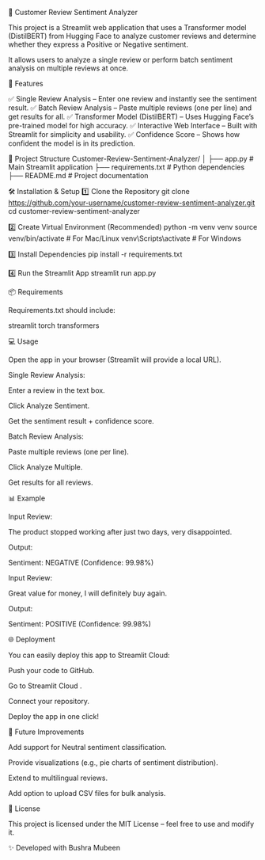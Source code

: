 
📝 Customer Review Sentiment Analyzer

This project is a Streamlit web application that uses a Transformer model (DistilBERT) from Hugging Face to analyze customer reviews and determine whether they express a Positive or Negative sentiment.

It allows users to analyze a single review or perform batch sentiment analysis on multiple reviews at once.

🚀 Features

✅ Single Review Analysis – Enter one review and instantly see the sentiment result.
✅ Batch Review Analysis – Paste multiple reviews (one per line) and get results for all.
✅ Transformer Model (DistilBERT) – Uses Hugging Face’s pre-trained model for high accuracy.
✅ Interactive Web Interface – Built with Streamlit for simplicity and usability.
✅ Confidence Score – Shows how confident the model is in its prediction.

📂 Project Structure
Customer-Review-Sentiment-Analyzer/
│
├── app.py                 # Main Streamlit application
├── requirements.txt       # Python dependencies
├── README.md              # Project documentation

🛠️ Installation & Setup
1️⃣ Clone the Repository
git clone https://github.com/your-username/customer-review-sentiment-analyzer.git
cd customer-review-sentiment-analyzer

2️⃣ Create Virtual Environment (Recommended)
python -m venv venv
source venv/bin/activate   # For Mac/Linux
venv\Scripts\activate      # For Windows

3️⃣ Install Dependencies
pip install -r requirements.txt

4️⃣ Run the Streamlit App
streamlit run app.py

📦 Requirements

Requirements.txt should include:

streamlit
torch
transformers

💻 Usage

Open the app in your browser (Streamlit will provide a local URL).

Single Review Analysis:

Enter a review in the text box.

Click Analyze Sentiment.

Get the sentiment result + confidence score.

Batch Review Analysis:

Paste multiple reviews (one per line).

Click Analyze Multiple.

Get results for all reviews.

📊 Example

Input Review:

The product stopped working after just two days, very disappointed.


Output:

Sentiment: NEGATIVE (Confidence: 99.98%)


Input Review:

Great value for money, I will definitely buy again.


Output:

Sentiment: POSITIVE (Confidence: 99.98%)

🌐 Deployment

You can easily deploy this app to Streamlit Cloud:

Push your code to GitHub.

Go to Streamlit Cloud
.

Connect your repository.

Deploy the app in one click!

🔮 Future Improvements

Add support for Neutral sentiment classification.

Provide visualizations (e.g., pie charts of sentiment distribution).

Extend to multilingual reviews.

Add option to upload CSV files for bulk analysis.

📜 License

This project is licensed under the MIT License – feel free to use and modify it.

✨ Developed with Bushra Mubeen 
